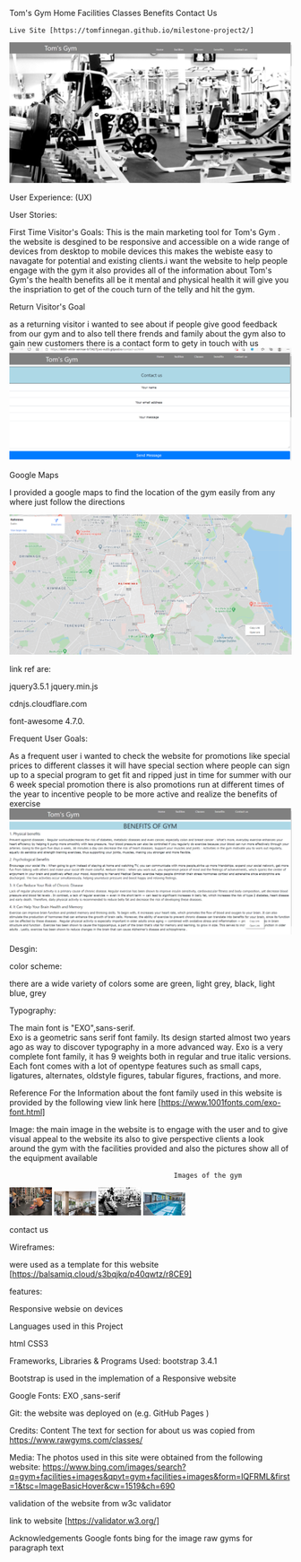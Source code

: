                                  
Tom's Gym                                                                                     Home Facilities  Classes Benefits Contact Us

                                                    


	Live Site [https://tomfinnegan.github.io/milestone-project2/]

   <img src="Tom's Gym.PNG" width="#"></img>
                                 
  

User Experience: (UX)

User Stories:

 First Time Visitor's Goals:
This is the main marketing tool for Tom's Gym . the website is desgined to be responsive and accessible on a wide range of devices from desktop 
to mobile devices this makes the webiste easy to navagate for potential and existing clients.i want the website to help people engage with the gym
it also provides all of the information about Tom's Gym's  the health benefits all be it mental and physical health it will give you the inspriation to get of the couch turn of the
telly and hit the gym.



Return Visitor's Goal

as a returning visitor i wanted to see about if people  give good feedback from our gym and to also tell there frends and family about the gym
also to gain new customers  there is a contact form to gety in touch with us
 <img src="contact us.PNG" width="#"></img>

Google Maps
 
 I provided a google maps to find the location of the gym easily  from any where just follow the directions 

<img src="maps.PNG" width="#"></img>


 link ref are:

jquery3.5.1 jquery.min.js 

cdnjs.cloudflare.com

font-awesome 4.7.0.

Frequent User Goals:

As a frequent user i wanted to check  the website for promotions like special prices to different classes it will have special section where people
can sign up to a special program to get fit and ripped just in time for summer with our 6 week special promotion there is also promotions run at different times 
of the year to incentive people to be more active and realize  the benefits of exercise  
<img src="benefits.PNG" width="#"></img>

Desgin: 

color scheme:

there are a wide variety of colors  some are green, light grey, black, light blue, grey

Typography:

The main font is "EXO",sans-serif.  
Exo is a geometric sans serif font family. Its design started almost two years ago as way to discover typography in a more advanced way.
Exo is a very complete font family, it has 9 weights both in regular and true italic versions. Each font comes with a lot of opentype features such as small caps, ligatures, alternates, oldstyle figures, tabular figures, fractions, and more.

Reference For the Information about the font family used in this website  is provided by the following  view link here [https://www.1001fonts.com/exo-font.html]

Image: the main image in the website is to engage  with the user and to give visual appeal to the website its also to give perspective clients 
a look around the gym with the facilities provided and also the pictures show all of the equipment available 

                                             Images of the gym

<img src="assets/images/1008451154-Gyms_01_usethisversion-1226x0-c-default.jpg" width="15%"></img>
<img src="assets/images/CS_fitness-center-scaled.jpg" width="15%"></img>
<img src="assets/images/df108841e32b5c03f5fb83c7e9edded8.jpg" width="15%"></img>
<img src="assets/images/LAFitness .jpg" width="15%"></img>

contact us 



 Wireframes:

were used as a template for this website [https://balsamiq.cloud/s3bqjkq/p40qwtz/r8CE9]


features:

Responsive websie on devices 

Languages used in this  Project

html
CSS3  

Frameworks, Libraries & Programs Used: bootstrap 3.4.1

Bootstrap is used in the implemation of a Responsive website


Google Fonts:
EXO ,sans-serif

Git:
the website was deployed on (e.g. GitHub Pages )






    
Credits:
Content 
The text for section for about us was copied from https://www.rawgyms.com/classes/

 Media: 
 The photos used in this site were obtained from the following website:
 https://www.bing.com/images/search?q=gym+facilities+images&qpvt=gym+facilities+images&form=IQFRML&first=1&tsc=ImageBasicHover&cw=1519&ch=690


validation of the website from w3c validator


 link to website [https://validator.w3.org/]

Acknowledgements
Google fonts
bing for the image
raw gyms for paragraph text

